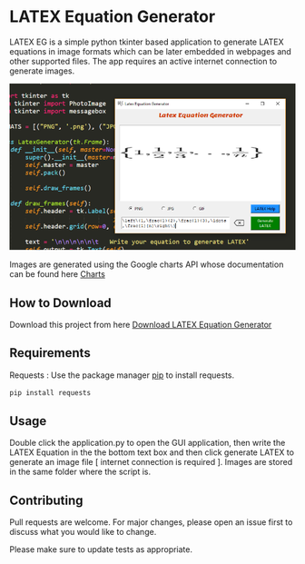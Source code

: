 # LATEX Equation Generator

LATEX EG is a simple python tkinter based application to generate LATEX equations in image formats which can be later embedded in webpages and other supported files. The app requires an active internet connection to generate images.

![Alt text](app.png?raw=true "LATEX Equation Generator")

Images are generated using the Google charts API whose documentation can be found here [Charts](https://developers.google.com/chart/infographics/docs/formulas)

## How to Download

Download this project from here [Download LATEX Equation Generator](https://downgit.github.io/#/home?url=https://github.com/pyGuru123/Tkinter-Applications/tree/master/LATEX%20Equation%20Generator)

## Requirements

Requests : Use the package manager [pip](https://pip.pypa.io/en/stable/) to install requests.

```bash
pip install requests
```

## Usage

Double click the application.py to open the GUI application, then write the LATEX Equation in the the bottom text box and then click generate LATEX to generate an image file [ internet connection is required ]. Images are stored in the same folder where the script is.


## Contributing
Pull requests are welcome. For major changes, please open an issue first to discuss what you would like to change.

Please make sure to update tests as appropriate.
